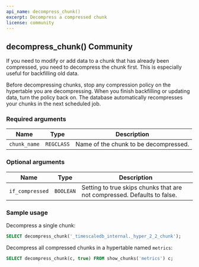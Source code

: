 ```yaml
---
api_name: decompress_chunk()
excerpt: Decompress a compressed chunk
license: community
---
```


## decompress_chunk() <tag type="community">Community</tag>
If you need to modify or add data to a chunk that has already been
compressed, you need to decompress the chunk first. This is especially
useful for backfilling old data.

<highlight type="note">
Before decompressing chunks, stop any compression policy
on the hypertable you are decompressing. When you finish backfilling or updating
data, turn the policy back on. The database automatically recompresses your
chunks in the next scheduled job.
</highlight>

### Required arguments
|Name|Type|Description|
|-|-|-|
|`chunk_name`|`REGCLASS`|Name of the chunk to be decompressed.|

### Optional arguments

|Name|Type|Description|
|-|-|-|
|`if_compressed`|`BOOLEAN`|Setting to true skips chunks that are not compressed. Defaults to false.|

### Sample usage
Decompress a single chunk:
``` sql
SELECT decompress_chunk('_timescaledb_internal._hyper_2_2_chunk');
```

Decompress all compressed chunks in a hypertable named `metrics`:
```sql
SELECT decompress_chunk(c, true) FROM show_chunks('metrics') c;
```
